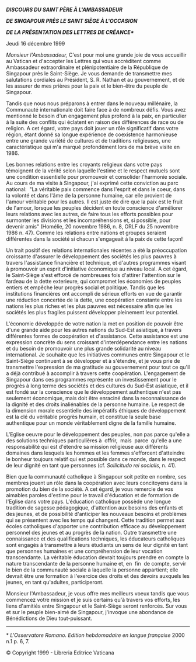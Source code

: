 ***DISCOURS DU SAINT PÈRE À L'AMBASSADEUR***

***DE SINGAPOUR PRÈS LE SAINT SIÈGE À L'OCCASION***

***DE LA PRÉSENTATION DES LETTRES DE CRÉANCE\****

Jeudi 16 décembre 1999

*Monsieur l'Ambassadeur,* C'est pour moi une grande joie de vous accueillir au Vatican et d'accepter les Lettres qui vous accréditent comme Ambassadeur extraordinaire et plénipotentiaire de la République de Singapour près le Saint-Siège. Je vous demande de transmettre mes salutations cordiales au Président, S. R. Nathan et au gouvernement, et de les assurer de mes prières pour la paix et le bien-être du peuple de Singapour.

Tandis que nous nous préparons à entrer dans le nouveau millénaire, la Communauté internationale doit faire face à de nombreux défis. Vous avez mentionné le besoin d'un engagement plus profond à la paix, en particulier à la suite des conflits qui éclatent en raison des différences de race ou de religion. A cet égard, votre pays doit jouer un rôle significatif dans votre région, étant donné sa longue expérience de coexistence harmonieuse entre une grande variété de cultures et de traditions religieuses, une caractéristique qui m'a marqué profondément lors de ma brève visite en 1986.

Les bonnes relations entre les croyants religieux dans votre pays témoignent de la vérité selon laquelle l'estime et le respect mutuels sont une condition essentielle pour promouvoir et consolider l'harmonie sociale. Au cours de ma visite à Singapour, j'ai exprimé cette conviction au parc national:  "La véritable paix commence dans l'esprit et dans le coeur, dans la volonté et dans l'âme de la personne humaine, car elle provient de l'amour véritable pour les autres. Il est juste de dire que la paix est le fruit de l'amour, lorsque les peuples décident en toute conscience d'améliorer leurs relations avec les autres, de faire tous les efforts possibles pour surmonter les divisions et les incompréhensions et, si possible, pour devenir amis" (Homélie, 20 novembre 1986, n. 8, ORLF du 25 novembre 1986 n. 47). Comme les relations entre nations et groupes seraient différentes dans la société si chacun s'engageait à la paix de cette façon!

Un trait positif des relations internationales récentes a été la préoccupation croissante d'assurer le développement des sociétés les plus pauvres à travers l'assistance financière et technique, et d'autres programmes visant à promouvoir un esprit d'initiative économique au niveau local. A cet égard, le Saint-Siège s'est efforcé de nombreuses fois d'attirer l'attention sur le fardeau de la dette exterieure, qui compromet les économies de peuples entiers et empêche leur progrès social et politique. Tandis que les institutions financières ont accompli de sérieux efforts en vue de garantir une réduction concertée de la dette, une coopération constante entre les nations les plus riches et les plus pauvres est nécessaire afin que les sociétés les plus fragiles puissent développer pleinement leur potentiel.

L'économie développée de votre nation la met en position de pouvoir être d'une grande aide pour les autres nations du Sud-Est asiatique, à travers différentes formes de coopération et d'assistance. Cette assistance est une expression concrète du sens croissant d'interdépendance entre les nations et du besoin de promouvoir une plus grande solidarité au niveau international. Je souhaite que les initiatives communes entre Singapour et le Saint-Siège continuent à se développer et à s'étendre, et je vous prie de transmettre l'expression de ma gratitude au gouvernement pour tout ce qu'il a déjà contribué à accomplir à travers cette coopération. L'engagement de Singapour dans ces programmes représente un investissement pour le progrès à long terme des sociétés et des cultures du Sud-Est asiatique, et il est fondé sur la conscience que le développement authentique n'est pas seulement économique, mais doit être enraciné dans la reconnaissance de la dignité et des droits inaliénables de la personne humaine. Le respect de la dimension morale essentielle des impératifs éthiques de développement est la clé du véritable progrès humain, et constitue la seule base authentique pour un monde véritablement digne de la famille humaine.

L'Eglise oeuvre pour le développement des peuples, non pas parce qu'elle a des solutions techniques particulières à  offrir,  mais  parce  qu'elle a une responsabilité qui est d'étendre sa mission religieuse aux différents domaines dans lesquels les hommes et les femmes s'efforcent d'atteindre le bonheur toujours relatif qui est possible dans ce monde, dans le respect de leur dignité en tant que personnes (cf. *Sollicitudo rei socialis*, n. 41).

Bien que la communauté catholique à Singapour soit petite en nombre, ses membres jouent un rôle dans la coopération avec leurs concitoyens dans la promotion du bien de la société. A cet égard, je vous remercie de vos aimables paroles d'estime pour le travail d'éducation et de formation de l'Eglise dans votre pays. L'éducation catholique possède une longue tradition de sagesse pédagogique, d'attention aux besoins des enfants et des jeunes, et de possibilité d'anticiper les nouveaux besoins et problèmes qui se présentent avec les temps qui changent. Cette tradition permet aux écoles catholiques d'apporter une contribution efficace au développement personnel des jeunes et au progrès de la nation. Outre transmettre une connaissance et des qualifications techniques, les éducateurs catholiques sont engagés à transmettre à leurs étudiants un sens de leur dignité en tant que personnes humaines et une compréhension de leur vocation transcendante. La véritable éducation devrait toujours prendre en compte la nature transcendante de la personne humaine et, en  fin  de compte, servir le bien de la communauté sociale à laquelle la personne appartient; elle devrait être une formation à l'exercice des droits et des devoirs auxquels les jeunes, en tant qu'adultes, participeront.

Monsieur l'Ambassadeur, je vous offre mes meilleurs voeux tandis que vous commencez votre mission et je suis certains qu'à travers vos efforts, les liens d'amitiés entre Singapour et le Saint-Siège seront renforcés. Sur vous et sur le peuple bien-aimé de Singapour, j'invoque une abondance de Bénédictions de Dieu tout-puissant.

* * *

\* *L'Osservatore Romano. Edition hebdomadaire en langue française* 2000 n.1 p. 6, 7.

© Copyright 1999 - Libreria Editrice Vaticana